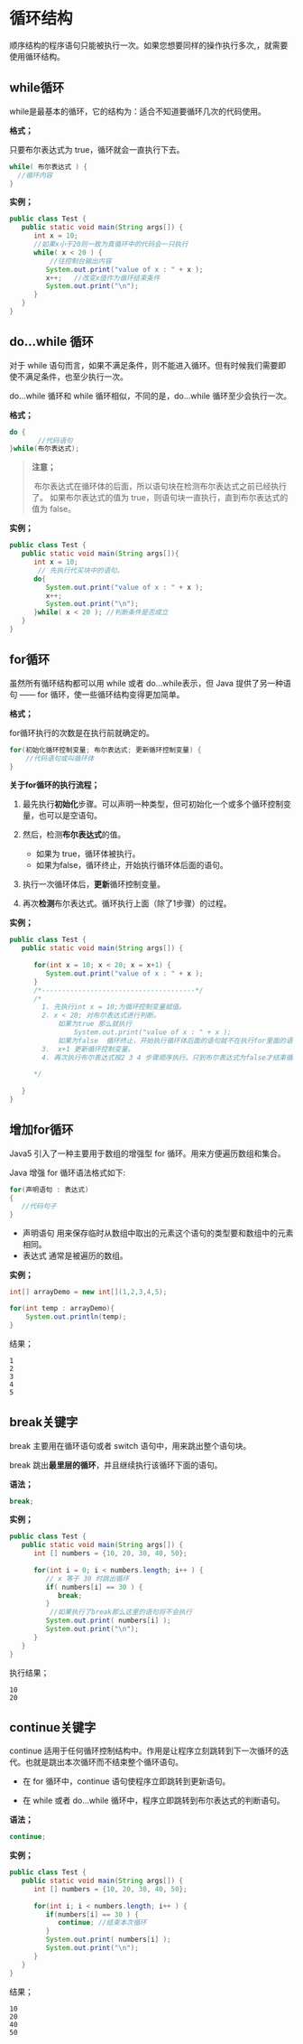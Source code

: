 # 循环结构

顺序结构的程序语句只能被执行一次。如果您想要同样的操作执行多次,，就需要使用循环结构。



## while循环

while是最基本的循环，它的结构为：适合不知道要循环几次的代码使用。

**格式；**

只要布尔表达式为 true，循环就会一直执行下去。

```java
while( 布尔表达式 ) {
  //循环内容
}
```

**实例；**

```java
public class Test {
   public static void main(String args[]) {
      int x = 10;
      //如果x小于20则一致为真循环中的代码会一只执行
      while( x < 20 ) {
          //往控制台输出内容
         System.out.print("value of x : " + x );
         x++;	//改变x值作为循环结束条件
         System.out.print("\n");
      }
   }
}
```

## do…while 循环
对于 while 语句而言，如果不满足条件，则不能进入循环。但有时候我们需要即使不满足条件，也至少执行一次。

do…while 循环和 while 循环相似，不同的是，do…while 循环至少会执行一次。

**格式；**

```java
do {
       //代码语句
}while(布尔表达式);
```

> **注意；**
>
> ​	布尔表达式在循环体的后面，所以语句块在检测布尔表达式之前已经执行了。 如果布尔表达式的值为 true，则语句块一直执行，直到布尔表达式的值为 false。



**实例；**

```java
public class Test {
   public static void main(String args[]){
      int x = 10;
       // 先执行代买块中的语句。
      do{
         System.out.print("value of x : " + x );
         x++;
         System.out.print("\n");
      }while( x < 20 ); //判断条件是否成立
   }
}
```



## for循环

虽然所有循环结构都可以用 while 或者 do...while表示，但 Java 提供了另一种语句 —— for 循环，使一些循环结构变得更加简单。

**格式；**

for循环执行的次数是在执行前就确定的。

```java
for(初始化循环控制变量; 布尔表达式; 更新循环控制变量) {
    //代码语句或叫循环体
}
```

**关于for循环的执行流程；**

1. 最先执行**初始化**步骤。可以声明一种类型，但可初始化一个或多个循环控制变量，也可以是空语句。

2. 然后，检测**布尔表达式**的值。
   - 如果为 true，循环体被执行。
   - 如果为false，循环终止，开始执行循环体后面的语句。

3. 执行一次循环体后，**更新**循环控制变量。

4. 再次**检测**布尔表达式。循环执行上面（除了1步骤）的过程。

**实例；**

```java
public class Test {
   public static void main(String args[]) {
 
      for(int x = 10; x < 20; x = x+1) {
         System.out.print("value of x : " + x );
      }
      /*--------------------------------------*/ 
      /*
      	1. 先执行int x = 10;为循环控制变量赋值。
      	2. x < 20; 对布尔表达式进行判断。
      		如果为true 那么就执行
      			System.out.print("value of x : " + x );
      		如果为false  循环终止，开始执行循环体后面的语句就不在执行for里面的语句了。
      	3.  x+1 更新循环控制变量。
        4. 再次执行布尔表达式按2 3 4 步骤顺序执行。只到布尔表达式为false才结束循环。
      
      */
       
   }
}
```



## 增加for循环

Java5 引入了一种主要用于数组的增强型 for 循环。用来方便遍历数组和集合。

Java 增强 for 循环语法格式如下:

```java
for(声明语句 : 表达式)
{
   //代码句子
}
```

- 声明语句  用来保存临时从数组中取出的元素这个语句的类型要和数组中的元素相同。
- 表达式 通常是被遍历的数组。

**实例；**

```java
int[] arrayDemo = new int[](1,2,3,4,5);

for(int temp : arrayDemo){
    System.out.println(temp);
}
```

结果；

```
1
2
3
4
5
```



## break关键字

break 主要用在循环语句或者 switch 语句中，用来跳出整个语句块。

break 跳出**最里层的循环**，并且继续执行该循环下面的语句。

**语法；**

```java
break;
```

**实例；**

```java
public class Test {
   public static void main(String args[]) {
      int [] numbers = {10, 20, 30, 40, 50};
 
      for(int i = 0; i < numbers.length; i++ ) {
         // x 等于 30 时跳出循环
         if( numbers[i] == 30 ) {
            break;
         }
          //如果执行了break那么这里的语句将不会执行
         System.out.print( numbers[i] );
         System.out.print("\n");
      }
   }
}
```

执行结果；

```
10
20
```

## continue关键字 

continue 适用于任何循环控制结构中。作用是让程序立刻跳转到下一次循环的迭代。也就是跳出本次循环而不结束整个循环语句。

- 在 for 循环中，continue 语句使程序立即跳转到更新语句。

- 在 while 或者 do…while 循环中，程序立即跳转到布尔表达式的判断语句。

**语法；**

```java
continue;
```

**实例；**

```java
public class Test {
   public static void main(String args[]) {
      int [] numbers = {10, 20, 30, 40, 50};
 
      for(int i; i < numbers.length; i++ ) {
         if(numbers[i] == 30 ) {
       	 	continue; //结束本次循环
         }
         System.out.print( numbers[i] );
         System.out.print("\n");
      }
   }
}
```

结果；

```
10
20
40
50
```